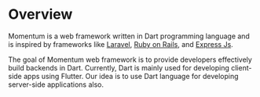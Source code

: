 
# Overview 

Momentum is a web framework written in Dart programming language and is inspired by frameworks like [Laravel](https://laravel.com), [Ruby on Rails](https://rubyonrails.org), and [Express Js](https://expressjs.com).

The goal of Momentum web framework is to provide developers effectively build backends in Dart. Currently, Dart is mainly used for developing client-side apps using Flutter. Our idea is to use Dart language for developing server-side applications also.  


